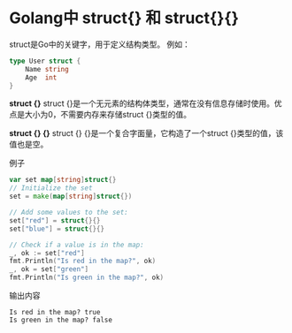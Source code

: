 # Golang中 struct{} 和 struct{}{}

struct是Go中的关键字，用于定义结构类型。
例如：
```go
type User struct {
    Name string
    Age  int
}
```
**struct {}**
struct {}是一个无元素的结构体类型，通常在没有信息存储时使用。优点是大小为0，不需要内存来存储struct {}类型的值。

**struct {} {}**
struct {} {}是一个复合字面量，它构造了一个struct {}类型的值，该值也是空。

例子
```go
var set map[string]struct{}
// Initialize the set
set = make(map[string]struct{})

// Add some values to the set:
set["red"] = struct{}{}
set["blue"] = struct{}{}

// Check if a value is in the map:
_, ok := set["red"]
fmt.Println("Is red in the map?", ok)
_, ok = set["green"]
fmt.Println("Is green in the map?", ok)
```
输出内容

    Is red in the map? true
    Is green in the map? false
